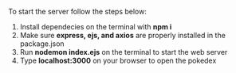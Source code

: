 To start the server follow the steps below:

1. Install dependecies on the terminal with **npm i**
2. Make sure **express, ejs, and axios** are properly installed in the package.json
3. Run **nodemon index.ejs** on the terminal to start the web server
4. Type **localhost:3000** on your browser to open the pokedex

